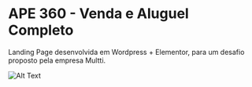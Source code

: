 # APE 360 - Venda e Aluguel Completo

Landing Page desenvolvida em Wordpress + Elementor, para um desafio proposto pela empresa Multti.

![Alt Text](https://media.giphy.com/media/vFKqnCdLPNOKc/giphy.gif)
